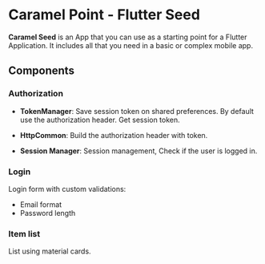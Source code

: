 # Caramel Point - Flutter Seed

**Caramel Seed** is an App that you can use as a starting point for a Flutter Application. It includes all that you need in a basic or complex mobile app.

## Components

### Authorization

* **TokenManager**: Save session token on shared preferences. By default use the  authorization header. Get session token.

* **HttpCommon**:  Build the authorization header with token.

* **Session Manager**: Session management, Check if the user is logged in.

### Login

Login form with custom validations:

* Email format
* Password length

### Item list

List using material cards.
